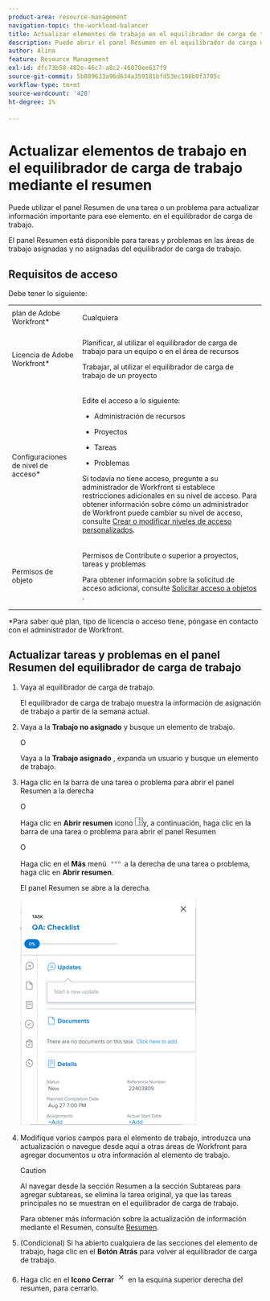 ```yaml
---
product-area: resource-management
navigation-topic: the-workload-balancer
title: Actualizar elementos de trabajo en el equilibrador de carga de trabajo mediante el resumen
description: Puede abrir el panel Resumen en el equilibrador de carga de trabajo para actualizar los elementos de trabajo en las áreas de trabajo asignadas y no asignadas.
author: Alina
feature: Resource Management
exl-id: dfc73b58-482e-46c7-a8c2-46070ee617f9
source-git-commit: 5b889633a96d634a359181bfd53ec106b0f3705c
workflow-type: tm+mt
source-wordcount: '428'
ht-degree: 1%

---
```


# Actualizar elementos de trabajo en el equilibrador de carga de trabajo mediante el resumen

Puede utilizar el panel Resumen de una tarea o un problema para actualizar información importante para ese elemento. en el equilibrador de carga de trabajo.

El panel Resumen está disponible para tareas y problemas en las áreas de trabajo asignadas y no asignadas del equilibrador de carga de trabajo.

## Requisitos de acceso

Debe tener lo siguiente:

<table style="table-layout:auto"> 
 <col> 
 <col> 
 <tbody> 
  <tr> 
   <td role="rowheader">plan de Adobe Workfront*</td> 
   <td> <p>Cualquiera </p> </td> 
  </tr> 
  <tr> 
   <td role="rowheader">Licencia de Adobe Workfront*</td> 
   <td> <p>Planificar, al utilizar el equilibrador de carga de trabajo para un equipo o en el área de recursos </p>
   <p>Trabajar, al utilizar el equilibrador de carga de trabajo de un proyecto </p>
 </p> </td> 
  </tr> 
  <tr> 
   <td role="rowheader">Configuraciones de nivel de acceso*</td> 
   <td> <p>Edite el acceso a lo siguiente:</p> 
    <ul> 
     <li> <p>Administración de recursos</p> </li> 
     <li> <p>Proyectos</p> </li> 
     <li> <p>Tareas</p> </li> 
     <li> <p>Problemas</p> </li> 
    </ul> <p>Si todavía no tiene acceso, pregunte a su administrador de Workfront si establece restricciones adicionales en su nivel de acceso. Para obtener información sobre cómo un administrador de Workfront puede cambiar su nivel de acceso, consulte <a href="../../administration-and-setup/add-users/configure-and-grant-access/create-modify-access-levels.md" class="MCXref xref">Crear o modificar niveles de acceso personalizados</a>.</p> </td> 
  </tr> 
  <tr> 
   <td role="rowheader">Permisos de objeto</td> 
   <td> <p>Permisos de Contribute o superior a proyectos, tareas y problemas </p> <p>Para obtener información sobre la solicitud de acceso adicional, consulte <a href="../../workfront-basics/grant-and-request-access-to-objects/request-access.md" class="MCXref xref">Solicitar acceso a objetos </a>.</p> </td> 
  </tr> 
 </tbody> 
</table>

&#42;Para saber qué plan, tipo de licencia o acceso tiene, póngase en contacto con el administrador de Workfront.

## Actualizar tareas y problemas en el panel Resumen del equilibrador de carga de trabajo

1. Vaya al equilibrador de carga de trabajo.

   El equilibrador de carga de trabajo muestra la información de asignación de trabajo a partir de la semana actual.

1. Vaya a la **Trabajo no asignado** y busque un elemento de trabajo.

   O

   Vaya a la **Trabajo asignado** , expanda un usuario y busque un elemento de trabajo.

1. Haga clic en la barra de una tarea o problema para abrir el panel Resumen a la derecha

   O

   Haga clic en **Abrir resumen** icono ![](assets/summary-panel-icon.png)y, a continuación, haga clic en la barra de una tarea o problema para abrir el panel Resumen

   O

   Haga clic en el **Más** menú ![](assets/more-icon.png) a la derecha de una tarea o problema, haga clic en **Abrir resumen**.

   El panel Resumen se abre a la derecha.

   ![](assets/summary-panel-for-task-in-workload-balancer-350x449.png)

1. Modifique varios campos para el elemento de trabajo, introduzca una actualización o navegue desde aquí a otras áreas de Workfront para agregar documentos u otra información al elemento de trabajo.

   >[!CAUTION]
   >
   >Al navegar desde la sección Resumen a la sección Subtareas para agregar subtareas, se elimina la tarea original, ya que las tareas principales no se muestran en el equilibrador de carga de trabajo.

   Para obtener más información sobre la actualización de información mediante el Resumen, consulte [Resumen](../../workfront-basics/the-new-workfront-experience/summary-overview.md).

1. (Condicional) Si ha abierto cualquiera de las secciones del elemento de trabajo, haga clic en el **Botón Atrás** para volver al equilibrador de carga de trabajo.
1. Haga clic en el **Icono Cerrar** ![](assets/close-icon.png) en la esquina superior derecha del resumen, para cerrarlo.
